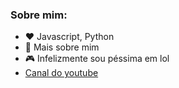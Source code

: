 ### Sobre mim:
- :heart: Javascript, Python
- 🤖 Mais sobre mim [](https://kannachan.online)
- 🎮 Infelizmente sou péssima em lol 
- <a href="https://www.youtube.com/channel/UCmLigJ8NtSrrVwgitwks04Q">Canal do youtube</a>

